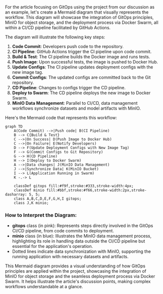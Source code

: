 For the article focusing on GitOps using the project from our discussion as an example, let's create a Mermaid diagram that visually represents the workflow. This diagram will showcase the integration of GitOps principles, MinIO for object storage, and the deployment process via Docker Swarm, all within a CI/CD pipeline facilitated by GitHub Actions.

The diagram will illustrate the following key steps:
1. **Code Commit**: Developers push code to the repository.
2. **CI Pipeline**: GitHub Actions trigger the CI pipeline upon code commit.
3. **Build & Test**: The CI pipeline builds the Docker image and runs tests.
4. **Push Image**: Upon successful tests, the image is pushed to Docker Hub.
5. **Update Configs**: The CI pipeline updates deployment configs with the new image tag.
6. **Commit Configs**: The updated configs are committed back to the Git repository.
7. **CD Pipeline**: Changes to configs trigger the CD pipeline.
8. **Deploy to Swarm**: The CD pipeline deploys the new image to Docker Swarm.
9. **MinIO Data Management**: Parallel to CI/CD, data management workflows synchronize datasets and model artifacts with MinIO.

Here's the Mermaid code that represents this workflow:

```mermaid
graph TD
    A(Code Commit) -->|Push code| B(CI Pipeline)
    B --> C{Build & Test}
    C -->|On Success| D(Push Image to Docker Hub)
    C -->|On Failure| E(Notify Developers)
    D --> F(Update Deployment Configs with New Image Tag)
    F --> G(Commit Configs to Git Repository)
    G --> H(CD Pipeline)
    H --> I(Deploy to Docker Swarm)
    A -->|Data changes| J(MinIO Data Management)
    J -->|Synchronize Data| K(MinIO Bucket)
    I --> L(Application Running in Swarm)
    K -.-> L

    classDef gitops fill:#f9f,stroke:#333,stroke-width:4px;
    classDef minio fill:#bbf,stroke:#f66,stroke-width:2px,stroke-dasharray: 5, 5;
    class A,B,C,D,E,F,G,H,I gitops;
    class J,K minio;
```

### How to Interpret the Diagram:

- **gitops** class (in pink): Represents steps directly involved in the GitOps CI/CD pipeline, from code commits to deployment.
- **minio** class (in blue): Illustrates the MinIO data management process, highlighting its role in handling data outside the CI/CD pipeline but essential for the application's operation.
- Dotted lines indicate data synchronization with MinIO, supporting the running application with necessary datasets and artifacts.

This Mermaid diagram provides a visual understanding of how GitOps principles are applied within the project, showcasing the integration of MinIO for object storage and the seamless deployment process via Docker Swarm. It helps illustrate the article's discussion points, making complex workflows understandable at a glance.